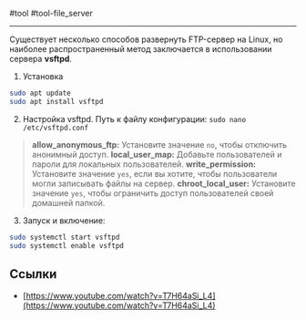 #tool #tool-file_server

---
Существует несколько способов развернуть FTP-сервер на Linux, но наиболее распространенный метод заключается в использовании сервера **vsftpd**.
1. Установка
```bash
sudo apt update
sudo apt install vsftpd
```
2. Настройка vsftpd. Путь к файлу конфигурации: `sudo nano /etc/vsftpd.conf`
> **allow_anonymous_ftp:** Установите значение `no`, чтобы отключить анонимный доступ.
> **local_user_map:** Добавьте пользователей и пароли для локальных пользователей.
> **write_permission:** Установите значение `yes`, если вы хотите, чтобы пользователи могли записывать файлы на сервер.
> **chroot_local_user:** Установите значение `yes`, чтобы ограничить доступ пользователей своей домашней папкой.
3. Запуск и включение:
```bash
sudo systemctl start vsftpd
sudo systemctl enable vsftpd
```

## Ссылки
- [https://www.youtube.com/watch?v=T7H64aSi_L4](https://www.youtube.com/watch?v=T7H64aSi_L4)
